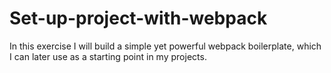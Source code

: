 # Set-up-project-with-webpack
In this exercise I will build a simple yet powerful webpack boilerplate, which I can later use as a starting point in my projects.
